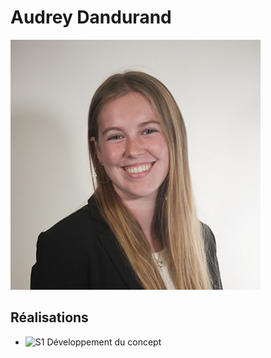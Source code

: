 # Audrey Dandurand

 ![Audrey Dandurand](https://github.com/Miaou-Mafia/projet-luminatura/blob/main/assets/images/audrey.jpg)

 ## Réalisations

 <!-- Une image par semaine de la réalisation dont tu es le plus fier avec une légende -->

* ![S1 Développement du concept](https://fakeimg.pl/400x400?text=concept)
